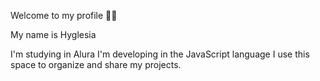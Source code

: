 Welcome to my profile 💙💙

My name is Hyglesia

I'm studying in Alura
I'm developing in the JavaScript language
I use this space to organize and share my projects.
  
